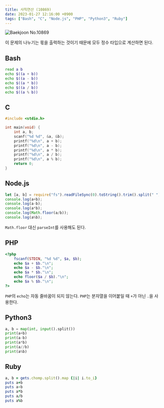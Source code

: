 ```yaml
---
title: 사칙연산 (10869)
date: 2023-01-27 12:16:00 +0900
tags: ["Bash", "C", "Node.js", "PHP", "Python3", "Ruby"]
---
```


![Baekjoon No.10869](https://cdn.jsdelivr.net/gh/kimzuni/cdn/blog/baekjoon-10869.png)

이 문제의 나누기는 몫을 출력하는 것이기 때문에 모두 정수 타입으로 계산하면 된다.

## Bash

```bash
read a b
echo $((a + b))
echo $((a - b))
echo $((a * b))
echo $((a / b))
echo $((a % b))
```

## C

```c
#include <stdio.h>

int main(void) {
	int a, b;
	scanf("%d %d", &a, &b);
	printf("%d\n", a + b);
	printf("%d\n", a - b);
	printf("%d\n", a * b);
	printf("%d\n", a / b);
	printf("%d\n", a % b);
	return 0;
}
```

## Node.js

```javascript
let [a, b] = require("fs").readFileSync(0).toString().trim().split(" ").map(Number);
console.log(a+b);
console.log(a-b);
console.log(a*b);
console.log(Math.floor(a/b));
console.log(a%b);
```

`Math.floor` 대신 `parseInt`를 사용해도 된다.

## PHP

```php
<?php
	fscanf(STDIN, "%d %d", $a, $b);
	echo $a + $b."\n";
	echo $a - $b."\n";
	echo $a * $b."\n";
	echo floor($a / $b)."\n";
	echo $a % $b."\n";
?>
```

`PHP`의 `echo`는 자동 줄바꿈이 되지 않는다.
`PHP`는 분자열을 이어붙일 때 `+`가 아닌 `.`을 사용한다.

## Python3

```python
a, b = map(int, input().split())
print(a+b)
print(a-b)
print(a*b)
print(a//b)
print(a%b)
```

## Ruby

```ruby
a, b = gets.chomp.split().map {|i| i.to_i}
puts a+b
puts a-b
puts a*b
puts a/b
puts a%b
```
